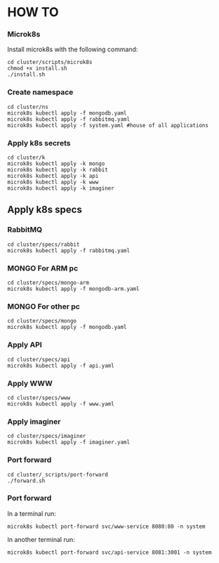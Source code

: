 # HOW TO

### Microk8s

Install microk8s with the following command:

```
cd cluster/scripts/microk8s
chmod +x install.sh
./install.sh
```

### Create namespace
```
cd cluster/ns
microk8s kubectl apply -f mongodb.yaml
microk8s kubectl apply -f rabbitmq.yaml
microk8s kubectl apply -f system.yaml #house of all applications
```

### Apply k8s secrets 
```
cd cluster/k
microk8s kubectl apply -k mongo
microk8s kubectl apply -k rabbit
microk8s kubectl apply -k api
microk8s kubectl apply -k www
microk8s kubectl apply -k imaginer
```

## Apply k8s specs

### RabbitMQ
```
cd cluster/specs/rabbit
microk8s kubectl apply -f rabbitmq.yaml
```

### MONGO For ARM pc
```
cd cluster/specs/mongo-arm
microk8s kubectl apply -f mongodb-arm.yaml
```

### MONGO For other pc
```
cd cluster/specs/mongo
microk8s kubectl apply -f mongodb.yaml
```

### Apply API
```
cd cluster/specs/api
microk8s kubectl apply -f api.yaml
```

### Apply WWW
```
cd cluster/specs/www
microk8s kubectl apply -f www.yaml
```

### Apply imaginer
```
cd cluster/specs/imaginer
microk8s kubectl apply -f imaginer.yaml
```

### Port forward 
```
cd cluster/_scripts/port-forward
./forward.sh
```

### Port forward

In a terminal run:
``` 
microk8s kubectl port-forward svc/www-service 8080:80 -n system
```

In another terminal run:
```
microk8s kubectl port-forward svc/api-service 8081:3001 -n system
```
